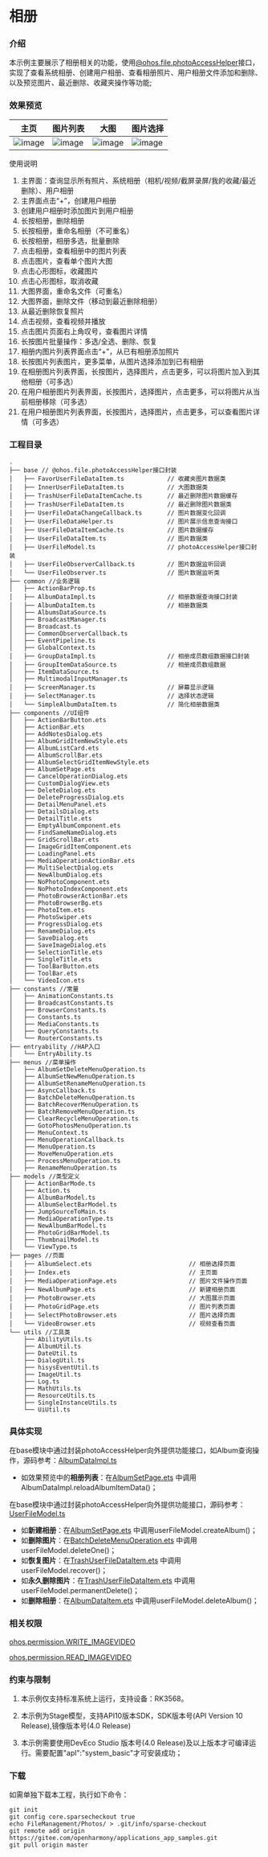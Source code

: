 # 相册

### 介绍

本示例主要展示了相册相关的功能，使用[@ohos.file.photoAccessHelper](https://gitee.com/openharmony/docs/blob/master/zh-cn/application-dev/reference/apis-media-library-kit/js-apis-photoAccessHelper.md)接口，实现了查看系统相册、创建用户相册、查看相册照片、用户相册文件添加和删除、以及预览图片、最近删除、收藏夹操作等功能;

### 效果预览

| 主页                              | 图片列表                              | 大图                                | 图片选择                                |
|---------------------------------|-----------------------------------|-----------------------------------|-------------------------------------|
| ![image](screenshots/home.jpeg) | ![image](screenshots/photos.jpeg) | ![image](screenshots/detail.jpeg) | ![image](screenshots/selector.jpeg) |

使用说明

1. 主界面：查询显示所有照片、系统相册（相机/视频/截屏录屏/我的收藏/最近删除）、用户相册
2. 主界面点击“+”，创建用户相册
3. 创建用户相册时添加图片到用户相册
4. 长按相册，删除相册
5. 长按相册，重命名相册（不可重名）
6. 长按相册，相册多选，批量删除
7. 点击相册，查看相册中的图片列表
8. 点击图片，查看单个图片大图
9. 点击心形图标，收藏图片
10. 点击心形图标，取消收藏
11. 大图界面，重命名文件（可重名）
12. 大图界面，删除文件（移动到最近删除相册）
13. 从最近删除恢复照片
14. 点击视频，查看视频并播放
15. 点击图片页面右上角叹号，查看图片详情
16. 长按图片批量操作：多选/全选、删除、恢复
17. 相册内图片列表界面点击“+”，从已有相册添加照片
18. 长按图片列表图片，更多菜单，从图片选择添加到已有相册
19. 在相册图片列表界面，长按图片，选择图片，点击更多，可以将图片加入到其他相册（可多选）
20. 在用户相册图片列表界面，长按图片，选择图片，点击更多，可以将图片从当前相册移除（可多选）
21. 在用户相册图片列表界面，长按图片，选择图片，点击更多，可以查看图片详情（可多选）

### 工程目录

```
.
├── base // @ohos.file.photoAccessHelper接口封装
│   ├── FavorUserFileDataItem.ts            // 收藏夹图片数据类
│   ├── InnerUserFileDataItem.ts            // 大图数据类
│   ├── TrashUserFileDataItemCache.ts       // 最近删除图片数据缓存
│   ├── TrashUserFileDataItem.ts            // 最近删除图片数据类
│   ├── UserFileDataChangeCallback.ts       // 图片数据变化回调
│   ├── UserFileDataHelper.ts               // 图片展示信息查询接口
│   ├── UserFileDataItemCache.ts            // 图片数据缓存
│   ├── UserFileDataItem.ts                 // 图片数据类
│   ├── UserFileModel.ts                    // photoAccessHelper接口封装
│   ├── UserFileObserverCallback.ts         // 图片数据监听回调
│   └── UserFileObserver.ts                 // 图片数据监听类
├── common //业务逻辑
│   ├── ActionBarProp.ts
│   ├── AlbumDataImpl.ts                    // 相册数据查询接口封装
│   ├── AlbumDataItem.ts                    // 相册数据类
│   ├── AlbumsDataSource.ts
│   ├── BroadcastManager.ts
│   ├── Broadcast.ts
│   ├── CommonObserverCallback.ts
│   ├── EventPipeline.ts
│   ├── GlobalContext.ts
│   ├── GroupDataImpl.ts                    // 相册成员数组数据接口封装
│   ├── GroupItemDataSource.ts              // 相册成员数组数据
│   ├── ItemDataSource.ts
│   ├── MultimodalInputManager.ts
│   ├── ScreenManager.ts                    // 屏幕显示逻辑
│   ├── SelectManager.ts                    // 选择状态逻辑
│   └── SimpleAlbumDataItem.ts              // 简化相册数据类
├── components //UI组件
│   ├── ActionBarButton.ets
│   ├── ActionBar.ets
│   ├── AddNotesDialog.ets
│   ├── AlbumGridItemNewStyle.ets
│   ├── AlbumListCard.ets
│   ├── AlbumScrollBar.ets
│   ├── AlbumSelectGridItemNewStyle.ets
│   ├── AlbumSetPage.ets
│   ├── CancelOperationDialog.ets
│   ├── CustomDialogView.ets
│   ├── DeleteDialog.ets
│   ├── DeleteProgressDialog.ets
│   ├── DetailMenuPanel.ets
│   ├── DetailsDialog.ets
│   ├── DetailTitle.ets
│   ├── EmptyAlbumComponent.ets
│   ├── FindSameNameDialog.ets
│   ├── GridScrollBar.ets
│   ├── ImageGridItemComponent.ets
│   ├── LoadingPanel.ets
│   ├── MediaOperationActionBar.ets
│   ├── MultiSelectDialog.ets
│   ├── NewAlbumDialog.ets
│   ├── NoPhotoComponent.ets
│   ├── NoPhotoIndexComponent.ets
│   ├── PhotoBrowserActionBar.ets
│   ├── PhotoBrowserBg.ets
│   ├── PhotoItem.ets
│   ├── PhotoSwiper.ets
│   ├── ProgressDialog.ets
│   ├── RenameDialog.ets
│   ├── SaveDialog.ets
│   ├── SaveImageDialog.ets
│   ├── SelectionTitle.ets
│   ├── SingleTitle.ets
│   ├── ToolBarButton.ets
│   ├── ToolBar.ets
│   └── VideoIcon.ets
├── constants //常量
│   ├── AnimationConstants.ts
│   ├── BroadcastConstants.ts
│   ├── BrowserConstants.ts
│   ├── Constants.ts
│   ├── MediaConstants.ts
│   ├── QueryConstants.ts
│   └── RouterConstants.ts
├── entryability //HAP入口
│   └── EntryAbility.ts
├── menus //菜单操作
│   ├── AlbumSetDeleteMenuOperation.ts
│   ├── AlbumSetNewMenuOperation.ts
│   ├── AlbumSetRenameMenuOperation.ts
│   ├── AsyncCallback.ts
│   ├── BatchDeleteMenuOperation.ts
│   ├── BatchRecoverMenuOperation.ts
│   ├── BatchRemoveMenuOperation.ts
│   ├── ClearRecycleMenuOperation.ts
│   ├── GotoPhotosMenuOperation.ts
│   ├── MenuContext.ts
│   ├── MenuOperationCallback.ts
│   ├── MenuOperation.ts
│   ├── MoveMenuOperation.ets
│   ├── ProcessMenuOperation.ts
│   ├── RenameMenuOperation.ts
├── models //类型定义
│   ├── ActionBarMode.ts
│   ├── Action.ts
│   ├── AlbumBarModel.ts
│   ├── AlbumSelectBarModel.ts
│   ├── JumpSourceToMain.ts
│   ├── MediaOperationType.ts
│   ├── NewAlbumBarModel.ts
│   ├── PhotoGridBarModel.ts
│   ├── ThumbnailModel.ts
│   └── ViewType.ts
├── pages //页面
│   ├── AlbumSelect.ets                           // 相册选择页面
│   ├── Index.ets                                 // 主页面
│   ├── MediaOperationPage.ets                    // 图片文件操作页面
│   ├── NewAlbumPage.ets                          // 新建相册页面
│   ├── PhotoBrowser.ets                          // 大图展示页面
│   ├── PhotoGridPage.ets                         // 图片列表页面
│   ├── SelectPhotoBrowser.ets                    // 图片选择页面
│   └── VideoBrowser.ets                          // 视频查看页面
└── utils //工具类
    ├── AbilityUtils.ts
    ├── AlbumUtil.ts
    ├── DateUtil.ts
    ├── DialogUtil.ts
    ├── hisysEventUtil.ts
    ├── ImageUtil.ts
    ├── Log.ts
    ├── MathUtils.ts
    ├── ResourceUtils.ts
    ├── SingleInstanceUtils.ts
    └── UiUtil.ts

```

### 具体实现

在base模块中通过封装photoAccessHelper向外提供功能接口，如Album查询操作，源码参考：[AlbumDataImpl.ts](entry/src/main/ets/common/AlbumDataImpl.ts)

* 如效果预览中的**相册列表**：在[AlbumSetPage.ets](entry/src/main/ets/components/AlbumSetPage.ets)
  中调用AlbumDataImpl.reloadAlbumItemData()；

在base模块中通过封装photoAccessHelper向外提供功能接口，源码参考：[UserFileModel.ts](entry/src/main/ets/base/UserFileModel.ts)

* 如**新建相册**：在[AlbumSetPage.ets](entry/src/main/ets/components/AlbumSetPage.ets)
  中调用userFileModel.createAlbum()；
* 如**删除图片**：在[BatchDeleteMenuOperation.ets](entry/src/main/ets/menus/MoveMenuOperation.ets)
  中调用userFileModel.deleteOne()；
* 如**恢复图片**：在[TrashUserFileDataItem.ets](entry/src/main/ets/base/TrashUserFileDataItem.ts)
  中调用userFileModel.recover()；
* 如**永久删除图片**：在[TrashUserFileDataItem.ets](entry/src/main/ets/base/TrashUserFileDataItem.ts)
  中调用userFileModel.permanentDelete()；
* 如**删除相册**：在[AlbumDataItem.ets](entry/src/main/ets/common/AlbumDataItem.ts)
  中调用userFileModel.deleteAlbum()；

### 相关权限

[ohos.permission.WRITE_IMAGEVIDEO](https://gitee.com/openharmony/docs/blob/master/zh-cn/application-dev/security/AccessToken/permissions-for-system-apps.md#ohospermissionwrite_imagevideo)

[ohos.permission.READ_IMAGEVIDEO](https://gitee.com/openharmony/docs/blob/master/zh-cn/application-dev/security/AccessToken/permissions-for-system-apps.md#ohospermissionread_imagevideo)

### 约束与限制

1. 本示例仅支持标准系统上运行，支持设备：RK3568。

2. 本示例为Stage模型，支持API10版本SDK，SDK版本号(API Version 10 Release),镜像版本号(4.0 Release)

3. 本示例需要使用DevEco Studio 版本号(4.0 Release)及以上版本才可编译运行。需要配置"apl":"system_basic"才可安装成功；

### 下载

如需单独下载本工程，执行如下命令：

```
git init
git config core.sparsecheckout true
echo FileManagement/Photos/ > .git/info/sparse-checkout
git remote add origin https://gitee.com/openharmony/applications_app_samples.git
git pull origin master
```
